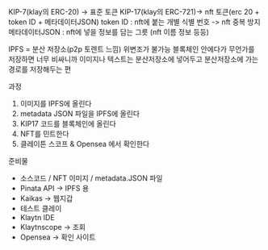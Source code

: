KIP-7(klay의 ERC-20) -> 표준 토큰
KIP-17(klay의 ERC-721)-> nft 토큰(erc 20 + token ID + 메타데이터JSON)
    token ID : nft에 붙는 개별 식별 번호 -> nft 중복 방지
    메타데이터JSON : nft에 넣을 정보를 담는 그릇 (nft 이름 정보 등등)

IPFS = 분산 저장소(p2p 토렌트 느낌)
    위변조가 불가능 
    블록체인 안에다가 무언가를 저장하면 너무 비싸니까 
    이미지나 텍스트는 분산저장소에 넣어두고 분산저장소에 가는 경로를 저장해두는 편

과정 
1) 이미지를 IPFS에 올린다
2) metadata JSON 파일을 IPFS에 올린다
3) KIP17 코드를 블록체인에 올린다
4) NFT를 민트한다
5) 클레이튼 스코프 & Opensea 에서 확인한다

준비물
- 소스코드 / NFT 이미지 / metadata.JSON 파일
- Pinata API -> IPFS 용 
- Kaikas -> 웹지갑 
- 테스트 클레이 
- Klaytn IDE
- Klaytnscope -> 조회
- Opensea -> 확인 사이트